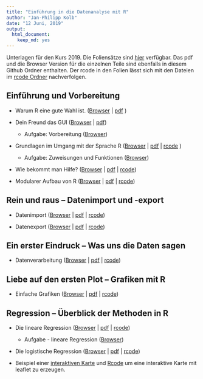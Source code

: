 ```yaml
---
title: "Einführung in die Datenanalyse mit R"
author: "Jan-Philipp Kolb"
date: "12 Juni, 2019"
output: 
  html_document: 
    keep_md: yes
---
```




Unterlagen für den Kurs 2019. Die Foliensätze sind [hier](https://github.com/Japhilko/ffm_rintro/tree/master/slides) verfügbar. Das pdf und die Browser Version für die einzelnen Teile sind ebenfalls in diesem Github Ordner enthalten. Der rcode in den Folien lässt sich mit den Dateien im [rcode Ordner](https://github.com/Japhilko/ffm_rintro/tree/master/rcode) nachverfolgen. 

## Einführung und Vorbereitung

- Warum R eine gute Wahl ist. ([Browser](slides/WarumR.md) |  [pdf](slides/WarumR.pdf) )

- Dein Freund das GUI ([Browser](slides/FreundGUI.md) | [pdf](slides/FreundGUI.pdf))

    - Aufgabe: Vorbereitung ([Browser](https://github.com/Japhilko/IntroR/blob/master/2019/tutorial/Aufgabe_Vorbereitung.md))


- Grundlagen im Umgang mit der Sprache R ([Browser](https://github.com/Japhilko/IntroR/blob/master/2019/slides/GrundlagenR.md) | [pdf](slides/GrundlagenR.pdf) | [rcode](https://github.com/Japhilko/IntroR/blob/master/2019/slides/GrundlagenR.R) )

    - Aufgabe: Zuweisungen und Funktionen ([Browser](https://github.com/Japhilko/IntroR/blob/master/2019/tutorial/Aufgabe_Zuweisung.md))


- Wie bekommt man Hilfe? ([Browser](https://github.com/Japhilko/IntroR/blob/master/2019/slides/Hilfe.md) |
[pdf](slides/Hilfe.pdf) |
[rcode](https://github.com/Japhilko/IntroR/blob/master/2019/slides/Hilfe.R))

- Modularer Aufbau von R ([Browser](https://github.com/Japhilko/IntroR/blob/master/2019/slides/ModularerAufbau.md) |
 [pdf](slides/ModularerAufbau.pdf) | [rcode](https://github.com/Japhilko/IntroR/blob/master/2019/rcode/InstallPackages.R))

<!--
    - Aufgabe Zusatzpakete ([Browser](https://github.com/Japhilko/IntroR/blob/master/2019/tutorial/Aufgabe_Zusatzpakete.md))
-->

## Rein und raus – Datenimport und -export


- Datenimport ([Browser](slides/Import.md) | [pdf](slides/Import.pdf) | [rcode](slides/Import.R))

<!--
    - Aufgabe Datenimport ([Browser](https://github.com/Japhilko/IntroR/blob/master/2019/tutorial/Aufgabe_Datenimport.md))
-->

- Datenexport ([Browser](https://github.com/Japhilko/IntroR/blob/master/2019/slides/Export.md) | [pdf](slides/Export.pdf) | [rcode](slides/Export.R))

## Ein erster Eindruck – Was uns die Daten sagen

<!--
- Indizieren
([Browser](slides/datenanalyse_ffm.Rmd)| [pdf](slides/datenanalyse_ffm) |  [rcode](https://github.com/Japhilko/IntroR/blob/master/2019/rcode/datenanalyse_ffm.R))
-->

- Datenverarbeitung ([Browser](slides/DatenVerarbeitung.Rmd) | [pdf](slides/Datenanalyse.pdf) | [rcode](rcode/Datenanalyse.R))

<!--
    - Aufgabe - Apply Funktion verwenden ([Browser](https://github.com/Japhilko/IntroR/blob/master/2019/tutorial/Aufgabe_Apply.md))
-->

## Liebe auf den ersten Plot – Grafiken mit R	

- Einfache Grafiken
([Browser](slides/EinfacheGrafiken.md) | [pdf](slides/EinfacheGrafiken.pdf) | [rcode](rcode/EinfacheGrafiken.R))


<!--
    - Aufgabe - Barplot ([Browser](https://github.com/Japhilko/IntroR/blob/master/2019/tutorial/Aufgabe_Barplot.md))
-->

<!--
    - Aufgabe - OECD Datensatz ([Browser](https://github.com/Japhilko/IntroR/blob/master/2019/slides/Aufgabe_OECDdata.md))
-->    
    
## Regression – Überblick der Methoden in R

- Die lineare Regression ([Browser](slides/LineareRegression.md) | [pdf](slides/LineareRegression.pdf) | [rcode](rcode/LineareRegression.R))

    - Aufgabe - lineare Regression ([Browser](https://github.com/Japhilko/IntroR/blob/master/2019/tutorial/Aufgabe_LineareRegression.md))

- Die logistische Regression ([Browser](slides/logistischeRegression.md) | [pdf](slides/logistischeRegression.pdf) | [rcode](rcode/logistischeRegression.R))

<!--
    - Aufgabe - Datenanalyse ([Browser](https://github.com/Japhilko/IntroR/blob/master/2017/tutorial/Aufgabe_Datenanalyse.md))
-->

<!--
## Ausblick – Möglichkeiten mit R

- Exkurs: Datenquellen ([Browser](https://github.com/Japhilko/IntroR/blob/master/2019/slides/Datenquellen.md))
-->

<!--
- Faktoren in R ([Browser](https://github.com/Japhilko/IntroR/blob/master/2017/slides/Faktoren.Rmd) | [pdf](https://github.com/Japhilko/IntroR/blob/master/2017/slides/Faktoren.pdf) | [rcode](rcode/Faktoren.R))
-->

<!--
- Grafiken mit ggplot ([Browser](https://github.com/Japhilko/IntroR/blob/master/2017/slides/ggplot2.Rmd) | [pdf](https://github.com/Japhilko/IntroR/blob/master/2017/slides/ggplot2.pdf) | [rcode](rcode/ggplot2.R))
-->

- Beispiel einer [interaktiven Karte](http://rpubs.com/Japhilko82/Campsites) und [Rcode](https://raw.githubusercontent.com/Japhilko/GeoData/master/2015/rcode/SpatMA_Interactive%20maps.R) um eine interaktive Karte mit leaflet zu erzeugen.
